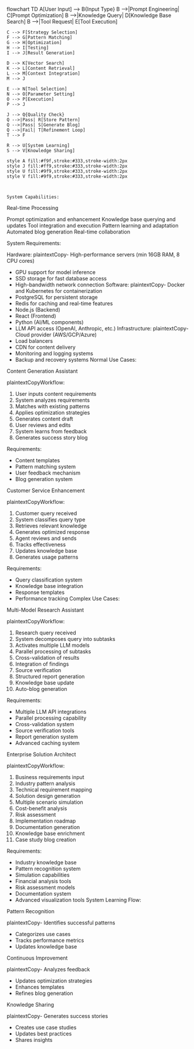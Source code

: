 flowchart TD
    A[User Input] --> B{Input Type}
    B -->|Prompt Engineering| C[Prompt Optimization]
    B -->|Knowledge Query| D[Knowledge Base Search]
    B -->|Tool Request| E[Tool Execution]
    
    C --> F[Strategy Selection]
    F --> G[Pattern Matching]
    G --> H[Optimization]
    H --> I[Testing]
    I --> J[Result Generation]
    
    D --> K[Vector Search]
    K --> L[Content Retrieval]
    L --> M[Context Integration]
    M --> J
    
    E --> N[Tool Selection]
    N --> O[Parameter Setting]
    O --> P[Execution]
    P --> J
    
    J --> Q{Quality Check}
    Q -->|Pass| R[Store Pattern]
    Q -->|Pass| S[Generate Blog]
    Q -->|Fail| T[Refinement Loop]
    T --> F
    
    R --> U[System Learning]
    S --> V[Knowledge Sharing]
    
    style A fill:#f9f,stroke:#333,stroke-width:2px
    style J fill:#ff9,stroke:#333,stroke-width:2px
    style U fill:#9f9,stroke:#333,stroke-width:2px
    style V fill:#9f9,stroke:#333,stroke-width:2px



    System Capabilities:

Real-time Processing


Prompt optimization and enhancement
Knowledge base querying and updates
Tool integration and execution
Pattern learning and adaptation
Automated blog generation
Real-time collaboration


System Requirements:

Hardware:
plaintextCopy- High-performance servers (min 16GB RAM, 8 CPU cores)
- GPU support for model inference
- SSD storage for fast database access
- High-bandwidth network connection
Software:
plaintextCopy- Docker and Kubernetes for containerization
- PostgreSQL for persistent storage
- Redis for caching and real-time features
- Node.js (Backend)
- React (Frontend)
- Python (AI/ML components)
- LLM API access (OpenAI, Anthropic, etc.)
Infrastructure:
plaintextCopy- Cloud provider (AWS/GCP/Azure)
- Load balancers
- CDN for content delivery
- Monitoring and logging systems
- Backup and recovery systems
Normal Use Cases:

Content Generation Assistant

plaintextCopyWorkflow:
1. User inputs content requirements
2. System analyzes requirements
3. Matches with existing patterns
4. Applies optimization strategies
5. Generates content draft
6. User reviews and edits
7. System learns from feedback
8. Generates success story blog

Requirements:
- Content templates
- Pattern matching system
- User feedback mechanism
- Blog generation system

Customer Service Enhancement

plaintextCopyWorkflow:
1. Customer query received
2. System classifies query type
3. Retrieves relevant knowledge
4. Generates optimized response
5. Agent reviews and sends
6. Tracks effectiveness
7. Updates knowledge base
8. Generates usage patterns

Requirements:
- Query classification system
- Knowledge base integration
- Response templates
- Performance tracking
Complex Use Cases:

Multi-Model Research Assistant

plaintextCopyWorkflow:
1. Research query received
2. System decomposes query into subtasks
2. Activates multiple LLM models
3. Parallel processing of subtasks
4. Cross-validation of results
5. Integration of findings
6. Source verification
7. Structured report generation
8. Knowledge base update
9. Auto-blog generation

Requirements:
- Multiple LLM API integrations
- Parallel processing capability
- Cross-validation system
- Source verification tools
- Report generation system
- Advanced caching system

Enterprise Solution Architect

plaintextCopyWorkflow:
1. Business requirements input
2. Industry pattern analysis
3. Technical requirement mapping
4. Solution design generation
4. Multiple scenario simulation
5. Cost-benefit analysis
6. Risk assessment
7. Implementation roadmap
8. Documentation generation
9. Knowledge base enrichment
10. Case study blog creation

Requirements:
- Industry knowledge base
- Pattern recognition system
- Simulation capabilities
- Financial analysis tools
- Risk assessment models
- Documentation system
- Advanced visualization tools
System Learning Flow:

Pattern Recognition

plaintextCopy- Identifies successful patterns
- Categorizes use cases
- Tracks performance metrics
- Updates knowledge base

Continuous Improvement

plaintextCopy- Analyzes feedback
- Updates optimization strategies
- Enhances templates
- Refines blog generation

Knowledge Sharing

plaintextCopy- Generates success stories
- Creates use case studies
- Updates best practices
- Shares insights